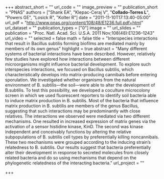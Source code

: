 +++
abstract_short = ""
url_code = ""
image_preview = ""
publication_short = "PNAS"
authors = ["Shank EA", "Klepac-Ceraj V", "__Collado-Torres L__", "Powers GE", "Losick R", "Kolter R"]
date = "2011-11-10T17:13:40-05:00"
url_pdf = "http://www.pnas.org/content/108/48/E1236.full.pdf+html"
url_dataset = ""
publication_types = ["0"]
image = ""
url_slides = ""
publication = "Proc. Natl. Acad. Sci. U.S.A. 2011 Nov;108(48):E1236–1243"
url_video = ""
selected = false
math = false
title = "Interspecies interactions that result in Bacillus subtilis forming biofilms are mediated mainly by members of its own genus"
highlight = true
abstract = "Many different systems of bacterial interactions have been described. However, relatively few studies have explored how interactions between different microorganisms might influence bacterial development. To explore such interspecies interactions, we focused on Bacillus subtilis, which characteristically develops into matrix-producing cannibals before entering sporulation. We investigated whether organisms from the natural environment of B. subtilis—the soil—were able to alter the development of B.subtilis. To test this possibility, we developed a coculture microcolony screen in which we used fluorescent reporters to identify soil bacteria able to induce matrix production in B. subtilis. Most of the bacteria that influence matrix production in B. subtilis are members of the genus Bacillus, suggesting that such interactions may be predominantly with close relatives. The interactions we observed were mediated via two different mechanisms. One resulted in increased expression of matrix genes via the activation of a sensor histidine kinase, KinD. The second was kinase independent and conceivably functions by altering the relative subpopulations of B. subtilis cell types by preferentially killing noncannibals. These two mechanisms were grouped according to the inducing strain’s relatedness to B. subtilis. Our results suggest that bacteria preferentially alter their development in response to secreted molecules from closely related bacteria and do so using mechanisms that depend on the phylogenetic relatedness of the interacting bacteria."
url_project = ""

+++

